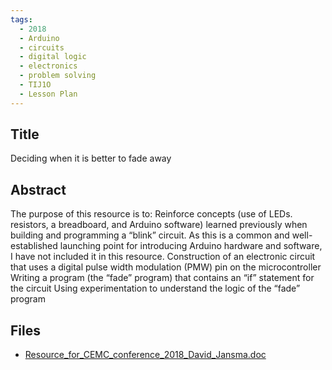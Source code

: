 ```yaml
---
tags:
  - 2018
  - Arduino
  - circuits
  - digital logic
  - electronics
  - problem solving
  - TIJ1O
  - Lesson Plan
---
```

    
## Title

Deciding when it is better to fade away

## Abstract

The purpose of this resource is to:
Reinforce concepts (use of LEDs. resistors, a breadboard, and Arduino software) learned previously when building and programming a “blink” circuit. As this is a common and well-established launching point for introducing Arduino hardware and software, I have not included it in this resource. 
Construction of an electronic circuit that uses a digital pulse width modulation (PMW) pin on the microcontroller
Writing a program (the “fade” program) that contains an “if” statement for the circuit
Using experimentation to understand the logic of the “fade” program


## Files

- [Resource_for_CEMC_conference_2018_David_Jansma.doc](https://www.russellgordon.ca/acse/cemc-cse-resources/resources/2018/David_Jansma/Resource_for_CEMC_conference_2018_David_Jansma.doc)
